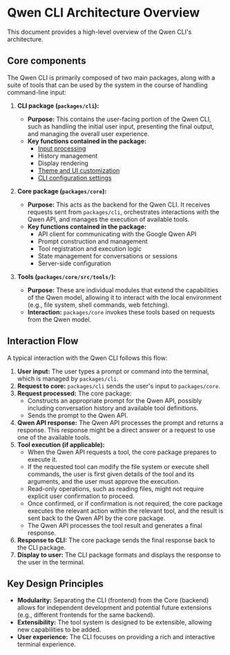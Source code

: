 # Qwen CLI Architecture Overview

This document provides a high-level overview of the Qwen CLI's architecture.

## Core components

The Qwen CLI is primarily composed of two main packages, along with a suite of tools that can be used by the system in the course of handling command-line input:

1.  **CLI package (`packages/cli`):**

    - **Purpose:** This contains the user-facing portion of the Qwen CLI, such as handling the initial user input, presenting the final output, and managing the overall user experience.
    - **Key functions contained in the package:**
      - [Input processing](./cli/commands.md)
      - History management
      - Display rendering
      - [Theme and UI customization](./cli/themes.md)
      - [CLI configuration settings](./cli/configuration.md)

2.  **Core package (`packages/core`):**

    - **Purpose:** This acts as the backend for the Qwen CLI. It receives requests sent from `packages/cli`, orchestrates interactions with the Qwen API, and manages the execution of available tools.
    - **Key functions contained in the package:**
      - API client for communicating with the Google Qwen API
      - Prompt construction and management
      - Tool registration and execution logic
      - State management for conversations or sessions
      - Server-side configuration

3.  **Tools (`packages/core/src/tools/`):**
    - **Purpose:** These are individual modules that extend the capabilities of the Qwen model, allowing it to interact with the local environment (e.g., file system, shell commands, web fetching).
    - **Interaction:** `packages/core` invokes these tools based on requests from the Qwen model.

## Interaction Flow

A typical interaction with the Qwen CLI follows this flow:

1.  **User input:** The user types a prompt or command into the terminal, which is managed by `packages/cli`.
2.  **Request to core:** `packages/cli` sends the user's input to `packages/core`.
3.  **Request processed:** The core package:
    - Constructs an appropriate prompt for the Qwen API, possibly including conversation history and available tool definitions.
    - Sends the prompt to the Qwen API.
4.  **Qwen API response:** The Qwen API processes the prompt and returns a response. This response might be a direct answer or a request to use one of the available tools.
5.  **Tool execution (if applicable):**
    - When the Qwen API requests a tool, the core package prepares to execute it.
    - If the requested tool can modify the file system or execute shell commands, the user is first given details of the tool and its arguments, and the user must approve the execution.
    - Read-only operations, such as reading files, might not require explicit user confirmation to proceed.
    - Once confirmed, or if confirmation is not required, the core package executes the relevant action within the relevant tool, and the result is sent back to the Qwen API by the core package.
    - The Qwen API processes the tool result and generates a final response.
6.  **Response to CLI:** The core package sends the final response back to the CLI package.
7.  **Display to user:** The CLI package formats and displays the response to the user in the terminal.

## Key Design Principles

- **Modularity:** Separating the CLI (frontend) from the Core (backend) allows for independent development and potential future extensions (e.g., different frontends for the same backend).
- **Extensibility:** The tool system is designed to be extensible, allowing new capabilities to be added.
- **User experience:** The CLI focuses on providing a rich and interactive terminal experience.
